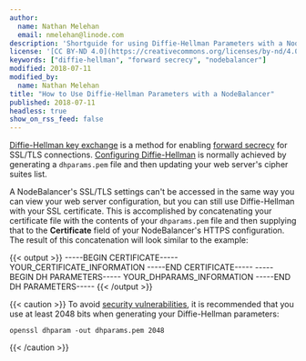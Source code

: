 ```yaml
---
author:
  name: Nathan Melehan
  email: nmelehan@linode.com
description: 'Shortguide for using Diffie-Hellman Parameters with a NodeBalancer'
license: '[CC BY-ND 4.0](https://creativecommons.org/licenses/by-nd/4.0)'
keywords: ["diffie-hellman", "forward secrecy", "nodebalancer"]
modified: 2018-07-11
modified_by:
  name: Nathan Melehan
title: "How to Use Diffie-Hellman Parameters with a NodeBalancer"
published: 2018-07-11
headless: true
show_on_rss_feed: false
---
```


<!-- How to Use Diffie-Hellman Parameters with a NodeBalancer -->

[Diffie-Hellman key exchange](https://en.wikipedia.org/wiki/Diffie–Hellman_key_exchange) is a method for enabling [forward secrecy](https://en.wikipedia.org/wiki/Forward_secrecy) for SSL/TLS connections. [Configuring Diffie-Hellman](https://weakdh.org/sysadmin.html) is normally achieved by generating a `dhparams.pem` file and then updating your web server's cipher suites list.

A NodeBalancer's SSL/TLS settings can't be accessed in the same way you can view your web server configuration, but you can still use Diffie-Hellman with your SSL certificate. This is accomplished by concatenating your certificate file with the contents of your `dhparams.pem` file and then supplying that to the **Certificate** field of your NodeBalancer's HTTPS configuration. The result of this concatenation will look similar to the example:

{{< output >}}
-----BEGIN CERTIFICATE-----
YOUR_CERTIFICATE_INFORMATION
-----END CERTIFICATE-----
-----BEGIN DH PARAMETERS-----
YOUR_DHPARAMS_INFORMATION
-----END DH PARAMETERS-----
{{< /output >}}

{{< caution >}}
To avoid [security vulnerabilities](https://weakdh.org), it is recommended that you use at least 2048 bits when generating your Diffie-Hellman parameters:

    openssl dhparam -out dhparams.pem 2048
{{< /caution >}}
